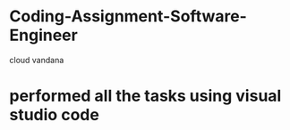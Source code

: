 # Coding-Assignment-Software-Engineer
cloud vandana
# performed all the tasks using visual studio code

